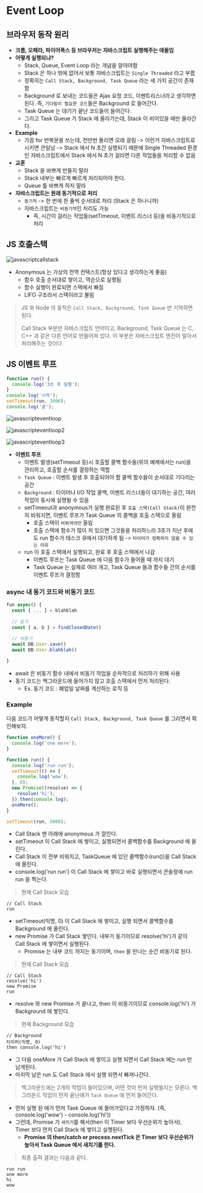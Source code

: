 # Event Loop

## 브라우저 동작 원리

- __크롬, 오페라, 파이어폭스 등 브라우저는 자바스크립트 실행해주는 애들임__
- __어떻게 실행되냐?__
  - Stack, Queue, Event Loop 라는 개념을 알아야함
  - Stack 은 하나 밖에 없어서 보통 자바스크립트는 `Single Threaded` 라고 부름
  - 정확히는 `Call Stack, Background, Task Queue` 라는 세 가지 공간이 존재함
  - Background 로 보내는 코드들은 Ajax 요청 코드, 이벤트리스너라고 생각하면 된다. 즉, `기다림이 필요한 코드`들은 Background 로 들어간다.
  - Task Queue 는 대기가 끝난 코드들이 들어간다.
  - 그리고 Task Queue 가 Stack 에 올라가는데, Stack 이 비어있을 때만 올라간다.
- __Example__
  - 가끔 for 반복문을 쓰는데, 천만번 돌리면 오래 걸림 -> 이런거 자바스크립트로 시키면 큰일남 -> Stack 에서 N 초간 실행되기 때문에 Single Threaded 환경인 자바스크립트에서 Stack 에서 N 초가 걸리면 다른 작업들을 처리할 수 없음
- __교훈__
  - Stack 을 바쁘게 만들지 말라
  - Stack 내부는 빠르게 빠르게 처리되어야 한다.
  - Queue 를 바쁘게 하지 말라
- __자바스크립트는 원래 동기적으로 처리__
  - `동기적` -> 한 번에 한 줄씩 순서대로 처리 (Stack 은 하나니까)
  - 자바스크립트는 `비동기적`인 처리도 가능
    - 즉, 시간이 걸리는 작업들(setTimeout, 이벤트 리스너 등)을 비동기적으로 처리

## JS 호출스택

![javascriptcallstack](https://user-images.githubusercontent.com/47518272/155972402-60ece306-26c8-4e41-bfa8-3d2d15ccc696.png)

- Anonymous 는 가상의 전역 컨텍스트(항상 있다고 생각하는게 좋음)
  - 함수 호출 순서대로 쌓이고, 역순으로 실행됨
  - 함수 실행이 완료되면 스택에서 빠짐
  - LIFO 구조라서 스택이라고 불림

> JS 와 Node 의 동작은 `Call Stack, Background, Task Queue` 만 기억하면된다.
> 
> Call Stack 부분만 자바스크립트 언어이고, Background, Task Queue 는 C, C++ 과 같은 다른 언어로 만들어져 있다. 이 부분은 자바스크립트 엔진이 알아서 처리해주는 것이다.

## JS 이벤트 루프

```javascript
function run() {
  console.log('3초 후 실행');
}
console.log('시작');
setTimeout(run, 3000);
console.log('끝');
```

![javascripteventloop](https://user-images.githubusercontent.com/47518272/155972663-20c20733-e532-490f-b1ff-d09eb5385560.png)

![javascripteventloop2](https://user-images.githubusercontent.com/47518272/155973003-b6ad4f64-3386-4f4e-9d39-f17576788c2a.png)

![javascripteventloop3](https://user-images.githubusercontent.com/47518272/155973372-f39c18a2-ec43-4ce9-9d9c-694ffc39a36c.png)

- __이벤트 루프__
  - 이벤트 발생(setTimeout 등)시 호출할 콜백 함수들(위의 예제에서는 run)을 관리하고, 호출할 순서를 결정하는 역할
  - `Task Queue` : 이벤트 발생 후 호출되어야 할 콜백 함수들이 순서대로 기다리는 공간
  - `Background` : 타이머나 I/O 작업 콜백, 이벤트 리스너들이 대기하는 공간, 여러 작업이 동시에 실행될 수 있음
  - setTimeout과 anonymous가 실행 완료된 후 `호출 스택(Call Stack)`이 완전히 비워지면, 이벤트 루프가 Task Queue 의 콜백을 호출 스택으로 올림
    - 호출 스택이 `비워져야만` 올림
    - 호출 스택에 함수가 많이 차 있으면 그것들을 처리하느라 3초가 지난 후에도 run 함수가 태스크 큐에서 대기하게 됨 -> `타이머가 정확하지 않을 수 있는 이유`
  - run 이 호출 스택에서 실행되고, 완료 후 호출 스택에서 나감
    - 이벤트 루프는 Task Queue 에 다음 함수가 들어올 때 까지 대기
    - Task Queue 는 실제로 여러 개고, Task Queue 들과 함수들 간의 순서를 이벤트 루프가 결정함

### async 내 동기 코드와 비동기 코드

```javascript
fun async() {
  const { ... } = blahblah
  
  // 동기
  const { a, b } = findClosedDate()
  
  // 비동기
  await DB.User.save()
  await DB.User.blahblah()

}
```

- await 은 비동기 함수 내에서 비동기 작업을 순차적으로 처리하기 위해 사용
- 동기 코드는 백그라운드에 들어가지 않고 호출 스택에서 먼저 처리된다.
  - Ex. 동기 코드 : 폐업일 날짜를 계산하는 로직 등

### Example

다음 코드가 어떻게 동작할지 `Call Stack, Background, Task Queue` 를 그리면서 확인해보자.

```javascript
function oneMore() {
  console.log('one more');
}

function run() {
  console.log('run run');
  setTimeout(() => {
    console.log('wow');
  }, 0);
  new Promise((resolve) => {
    resolve('hi');
  }).then(console.log);
  oneMore();
}

setTimeout(run, 5000);
```

- Call Stack 맨 아래에 anonymous 가 깔린다.
- setTimeout 이 Call Stack 에 쌓이고, 실행되면서 콜백함수를 Background 에 올린다.
- Call Stack 이 전부 비워지고, TaskQueue 에 있던 콜백함수(run())을 Call Stack 에 올린다.
- console.log('run run') 이 Call Stack 에 쌓이고 바로 실행되면서 콘솔창에 run run 을 찍는다.

> 현재 Call Stack 모습

```
// Call Stack
run
```

- setTimeout(익명, 0) 이 Call Stack 에 쌓이고, 실행 되면서 콜백함수를 Background 에 올린다.
- new Promise 가 Call Stack 쌓인다. 내부가 동기이므로 resolve('hi')가 같이 Call Stack 에 쌓이면서 실행된다.
  - Promise 는 내부 코드 까지는 동기이며, `then` 을 만나는 순간 비동기로 된다.

> 현재 Call Stack 모습

```
// Call Stack
resolve('hi')
new Promise
run
```

- resolve 와 new Promise 가 끝나고, then 이 비동기이므로 console.log('hi') 가 Background 에 쌓인다.

> 현재 Background 모습

```
// Background
타이머(익명, 0)
then console.log('hi')
```

- 그 다음 oneMore 가 Call Stack 에 쌓이고 실행 되면서 Call Stack 에는 run 만 남게된다.
- 마지막 남은 run 도 Call Stack 에서 실행 되면서 빠져나간다.

> 백그라운드에는 2개의 작업이 들어있으며, 어떤 것이 먼저 실행될지는 모른다. 백그라운드 작업이 먼저 끝난애가 `Task Queue` 에 먼저 들어간다.

- 먼저 실행 된 애가 먼저 Task Queue 에 들어가있다고 가정하자. (즉, console.log('wow') - console.log('hi'))
- 그런데, Promise 가 `새치기`를 해서(then 이 Timer 보다 우선순위가 높아서), Timer 보다 먼저 Call Stack 에 쌓이고 실행된다.
  - __Promise 의 then/catch or process.nextTick 은 Timer 보다 우선순위가 높아서 Task Queue 에서 새치기를 한다.__

> 최종 출력 결과는 다음과 같다.

```
run run
one more
hi
wow
```
